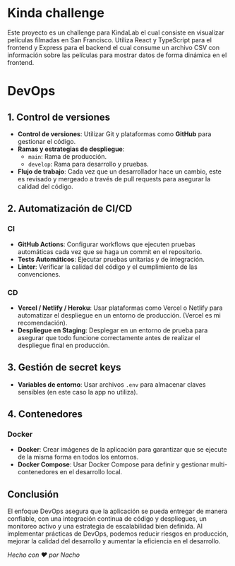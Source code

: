 # Kinda challenge

Este proyecto es un challenge para KindaLab el cual consiste en visualizar películas filmadas en San Francisco. Utiliza React y TypeScript para el frontend y Express para el backend el cual consume un archivo CSV con información sobre las películas para mostrar datos de forma dinámica en el frontend.

# DevOps

## 1. **Control de versiones**

- **Control de versiones**: Utilizar Git y plataformas como **GitHub** para gestionar el código.
- **Ramas y estrategias de despliegue**:
  - `main`: Rama de producción.
  - `develop`: Rama para desarrollo y pruebas.
- **Flujo de trabajo**: Cada vez que un desarrollador hace un cambio, este es revisado y mergeado a través de pull requests para asegurar la calidad del código.

## 2. **Automatización de CI/CD**

### CI
- **GitHub Actions**: Configurar workflows que ejecuten pruebas automáticas cada vez que se haga un commit en el repositorio.
- **Tests Automáticos**: Ejecutar pruebas unitarias y de integración.
- **Linter**: Verificar la calidad del código y el cumplimiento de las convenciones.

### CD
- **Vercel / Netlify / Heroku**: Usar plataformas como Vercel o Netlify para automatizar el despliegue en un entorno de producción. (Vercel es mi recomendación).
- **Despliegue en Staging**: Desplegar en un entorno de prueba para asegurar que todo funcione correctamente antes de realizar el despliegue final en producción.

## 3. **Gestión de secret keys**

- **Variables de entorno**: Usar archivos `.env` para almacenar claves sensibles (en este caso la app no utiliza).

## 4. **Contenedores**

### Docker
- **Docker**: Crear imágenes de la aplicación para garantizar que se ejecute de la misma forma en todos los entornos.
- **Docker Compose**: Usar Docker Compose para definir y gestionar multi-contenedores en el desarrollo local.


## Conclusión

El enfoque DevOps asegura que la aplicación se pueda entregar de manera confiable, con una integración continua de código y despliegues, un monitoreo activo y una estrategia de escalabilidad bien definida. Al implementar prácticas de DevOps, podemos reducir riesgos en producción, mejorar la calidad del desarrollo y aumentar la eficiencia en el desarrollo.

_Hecho con ❤️ por Nacho_
